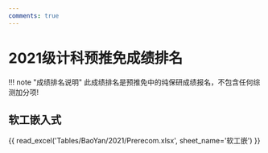 ```yaml
---
comments: true
---
```

# 2021级计科预推免成绩排名

!!! note "成绩排名说明"
    此成绩排名是预推免中的纯保研成绩报名，不包含任何综测加分项!

## 软工嵌入式

{{ read_excel('Tables/BaoYan/2021/Prerecom.xlsx', sheet_name='软工嵌') }}
